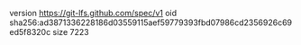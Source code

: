version https://git-lfs.github.com/spec/v1
oid sha256:ad3871336228186d03559115aef59779393fbd07986cd2356926c69ed5f8320c
size 7223
